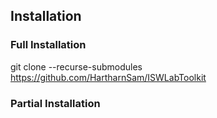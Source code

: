 ## Installation 
### Full Installation
git clone --recurse-submodules https://github.com/HartharnSam/ISWLabToolkit

### Partial Installation 